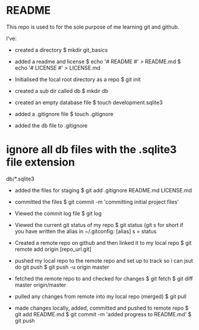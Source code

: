 # README #

This repo is used to for the sole purpose of me learning git and github.

I've:
- created a directory 
$ mkdir git_basics

- added a readme and license
$ echo '# README #' > README.md
$ echo '# LICENSE #' > LICENSE.md

- Initialised the local root directory as a repo 
$ git init

- created a sub dir called db
$ mkdir db
- created an empty database file 
$ touch development.sqlite3

- added a .gitignore file
$ touch .gitignore
- added the db file to .gitignore
# ignore all db files with the .sqlite3 file extension
db/*.sqlite3

- added the files for staging 
$ git add .gitignore README.md LICENSE.md
- committed the files 
$ git commit -m 'committing initial project files'

- Viewed the commit log file
$ git log

 - Viewed the current git status of my repo
 $ git status (git s for short if you have written the alias in ~/.gitconfig:
 [alias]
  s = status

- Created a remote repo on github and then linked it to my local repo
$ git remote add origin [repo_url.git]
- pushed my local repo to the remote repo and set up to track so i can jsut do git push
$ git push -u origin master

- fetched the remote repo to and checked for changes
$ git fetch
$ git diff master origin/master

- pulled any changes from remote into my local repo (merged)
$ git pull

- made changes locally, added, committed and pushed to remote repo 
$ git add README.md
$ git commit -m 'added progress to README.md'
$ git push



